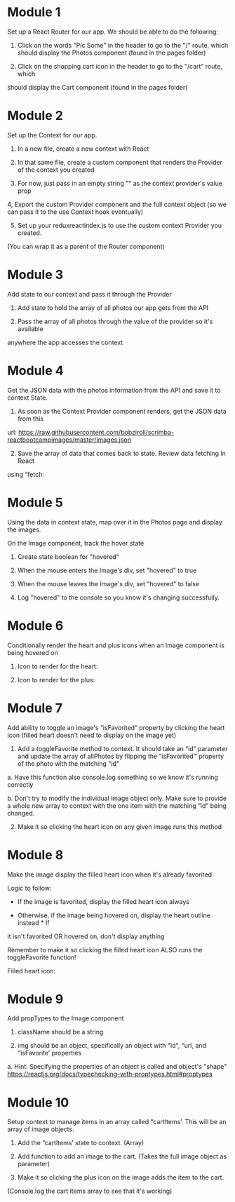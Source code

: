 # Module 1

Set up a React Router for our app. We should be able to do the following:

1. Click on the words "Pic Some" in the header to go to the "/" route, which should
display the Photos component (found in the pages folder)

2. Click on the shopping cart icon in the header to go to the "/cart" route, which

should display the Cart component (found in the pages folder)


# Module 2

Set up the Context for our app.

1. In a new file, create a new context with React

2. In that same file, create a custom component that renders the Provider of the
context you created

3. For now, just pass in an empty string "" as the context provider's value prop

4, Export the custom Provider component and the full context object (so we can pass
it to the use Context hook eventually)

5. Set up your reduxreactindex.js to use the custom context Provider you created.

(You can wrap it as a parent of the Router component)


# Module 3

Add state to our context and pass it through the Provider

1. Add state to hold the array of all photos our app gets from the API

2. Pass the array of all photos through the value of the provider so it's available

anywhere the app accesses the context

# Module 4
Get the JSON data with the photos information from the API and save it to context
State.

1. As soon as the Context Provider component renders, get the JSON data from this

url:
https://raw.githubusercontent.com/bobziroll/scrimba-reactbootcampimages/master/images.json

2. Save the array of data that comes back to state. Review data fetching in React

using “fetch:


# Module 5

Using the data in context state, map over it in the Photos page and display the
images.

On the Image component, track the hover state

1. Create state boolean for "hovered"

2. When the mouse enters the Image's div, set "hovered" to true

3. When the mouse leaves the Image's div, set "hovered" to false

4. Log "hovered" to the console so you know it's changing successfully.


# Module 6

Conditionally render the heart and plus icons when an Image component is being
hovered on

1. Icon to render for the heart:

<i className="ri-heart-line favorite"></i>

2. Icon to render for the plus:

<i className="ri-add-circle-line cart"></i>


# Module 7

Add ability to toggle an image's “isFavorited” property by clicking the heart icon (filled
heart doesn't need to display on the image yet)

1. Add a toggleFavorite method to context. It should take an “id” parameter and
update the array of allPhotos by flipping the “isFavorited™ property of the photo with
the matching "id"

a. Have this function also console.log something so we know it's running correctly

b. Don't try to modify the individual image object only. Make sure to provide a whole
new array to context with the one item with the matching “id” being changed.

2. Make it so clicking the heart icon on any given image runs this method


# Module 8

Make the image display the filled heart icon when it's already favorited

Logic to follow:

- If the image is favorited, display the filled heart icon always

- Otherwise, if the image being hovered on, display the heart outline instead * If

it isn't favorited OR hovered on, don't display anything

Remember to make it so clicking the filled heart icon ALSO runs the toggleFavorite
function!

Filled heart icon:

<j className="ri-heart-fill favorite"></i>


# Module 9

Add propTypes to the Image component

1. className should be a string

2. img should be an object, specifically an object with "id", “url, and “isFavorite’
properties

a. Hint: Specifying the properties of an object is called and object's "shape"
https://reactjs.org/docs/typechecking-with-proptypes.html#proptypes


# Module 10

Setup context to manage items in an array called "cartltems’. This will be an array of
image objects.

1. Add the “cartltems’ state to context. (Array)

2. Add function to add an image to the cart. (Takes the full image object as
parameter)

3. Make it so clicking the plus icon on the image adds the item to the cart.

(Console.log the cart items array to see that it's working)